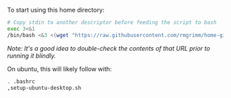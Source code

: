 To start using this home directory:

```bash
# Copy stdin to another descriptor before feeding the script to bash
exec 3<&1
/bin/bash <&3 <(wget "https://raw.githubusercontent.com/rmgrimm/home-git/master/.local/sh_init/install.sh" -O- )
```

_Note: It's a good idea to double-check the contents of that URL prior to
running it blindly._

On ubuntu, this will likely follow with:

```bash
. .bashrc
,setup-ubuntu-desktop.sh
```
